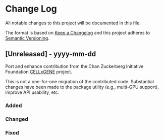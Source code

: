 
# Change Log

All notable changes to this project will be documented in this file.

The format is based on [Keep a Changelog](http://keepachangelog.com/)
and this project adheres to [Semantic Versioning](http://semver.org/).

## [Unreleased] - yyyy-mm-dd

Port and enhance contribution from the Chan Zuckerberg Initiative Foundation
[CELLxGENE](https://cellxgene.cziscience.com/) project.

This is not a one-for-one migration of the contributed code. Substantial changes have
been made to the package utility (e.g., multi-GPU support), improve API usability, etc.

### Added

### Changed

### Fixed
